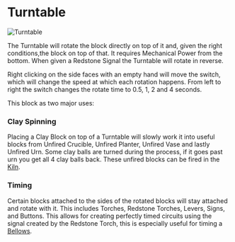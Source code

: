 # Turntable

![Turntable](block:betterwithmods:single_machine@3)

The Turntable will rotate the block directly on top of it and, given the right conditions,the block on top of that. It requires Mechanical Power from the bottom. When given a Redstone Signal the Turntable will rotate in reverse.  
 
Right clicking on the side faces with an empty hand will move the switch, which will change the speed at which each rotation happens. From left to right the switch changes the rotate time to 0.5, 1, 2 and 4 seconds.

This block as two major uses:

### Clay Spinning  

Placing a Clay Block on top of a Turntable will slowly work it into useful blocks from Unfired Crucible, Unfired Planter, Unfired Vase and lastly Unfired Urn. Some clay balls are turned during the process, if it goes past urn you get all 4 clay balls back. These unfired blocks can be fired in the [Kiln](kiln.md).
    
### Timing  

Certain blocks attached to the sides of the rotated blocks will stay attached and rotate with it. This includes Torches, Redstone Torches, Levers, Signs, and Buttons.
This allows for creating perfectly timed circuits using the signal created by the Redstone Torch, this is especially useful for timing a [Bellows](bellows.md).
    
    

